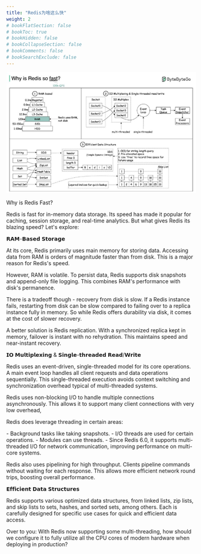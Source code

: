 ```yaml
---
title: "Redis为啥这么快"
weight: 2
# bookFlatSection: false
# bookToc: true
# bookHidden: false
# bookCollapseSection: false
# bookComments: false
# bookSearchExclude: false
---
```


![Redis为啥这么快](/img/db/redis/why-redis-fast.jfif)

Why is Redis Fast?

Redis is fast for in-memory data storage. Its speed has made it popular for caching, session storage, and real-time analytics. But what gives Redis its blazing speed? Let's explore:

𝗥𝗔𝗠-𝗕𝗮𝘀𝗲𝗱 𝗦𝘁𝗼𝗿𝗮𝗴𝗲

At its core, Redis primarily uses main memory for storing data. Accessing data from RAM is orders of magnitude faster than from disk. This is a major reason for Redis's speed.

However, RAM is volatile. To persist data, Redis supports disk snapshots and append-only file logging. This combines RAM's performance with disk's permanence.

There is a tradeoff though - recovery from disk is slow. If a Redis instance fails, restarting from disk can be slow compared to failing over to a replica instance fully in memory. So while Redis offers durability via disk, it comes at the cost of slower recovery.

A better solution is Redis replication. With a synchronized replica kept in memory, failover is instant with no rehydration. This maintains speed and near-instant recovery.

𝗜𝗢 𝗠𝘂𝗹𝘁𝗶𝗽𝗹𝗲𝘅𝗶𝗻𝗴 & 𝗦𝗶𝗻𝗴𝗹𝗲-𝘁𝗵𝗿𝗲𝗮𝗱𝗲𝗱 𝗥𝗲𝗮𝗱/𝗪𝗿𝗶𝘁𝗲

Redis uses an event-driven, single-threaded model for its core operations. A main event loop handles all client requests and data operations sequentially. This single-threaded execution avoids context switching and synchronization overhead typical of multi-threaded systems.

Redis uses non-blocking I/O to handle multiple connections asynchronously. This allows it to support many client connections with very low overhead,

Redis does leverage threading in certain areas:

\- Background tasks like taking snapshots.
\- I/O threads are used for certain operations.
\- Modules can use threads.
\- Since Redis 6.0, it supports multi-threaded I/O for network communication, improving performance on multi-core systems.

Redis also uses pipelining for high throughput. Clients pipeline commands without waiting for each response. This allows more efficient network round trips, boosting overall performance.

𝗘𝗳𝗳𝗶𝗰𝗶𝗲𝗻𝘁 𝗗𝗮𝘁𝗮 𝗦𝘁𝗿𝘂𝗰𝘁𝘂𝗿𝗲𝘀

Redis supports various optimized data structures, from linked lists, zip lists, and skip lists to sets, hashes, and sorted sets, among others. Each is carefully designed for specific use cases for quick and efficient data access.

Over to you: With Redis now supporting some multi-threading, how should we configure it to fully utilize all the CPU cores of modern hardware when deploying in production?